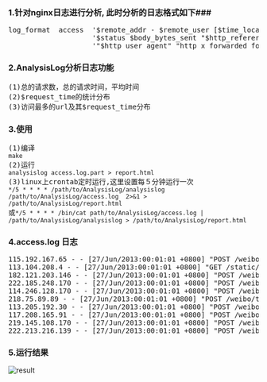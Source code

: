 ### 1.针对nginx日志进行分析, 此时分析的日志格式如下###
<pre>
log_format  access  '$remote_addr - $remote_user [$time_local] "$request"'
                    '$status $body_bytes_sent "$http_referer"'
                    '"$http_user_agent" "http_x_forwarded_for" $request_time';
</pre>
### 2.AnalysisLog分析日志功能 ###
<pre>
(1)总的请求数，总的请求时间，平均时间
(2)$request_time的统计分布
(3)访问最多的url及其$request_time分布
</pre>
### 3.使用 ###

<pre>
(1)编译
<code>make</code>
(2)运行
<code>analysislog access.log.part > report.html</code>
(3)linux上crontab定时运行,这里设置每５分钟运行一次
<code>*/5 * * * * /path/to/AnalysisLog/analysislog  /path/to/AnalysisLog/access.log  2>&1 > /path/to/AnalysisLog/report.html </code>
或<code>*/5 * * * * /bin/cat path/to/AnalysisLog/access.log | /path/to/AnalysisLog/analysislog > /path/to/AnalysisLog/report.html </code>
</pre>

### 4.access.log 日志 ###

<pre>
115.192.167.65 - - [27/Jun/2013:00:01:01 +0800] "POST /weibo/topic/message HTTP/1.1" 200 110 "https://www.example.com/" "example" "-" 60.034
113.104.208.4 - - [27/Jun/2013:00:01:01 +0800] "GET /static/images/cloud.gif HTTP/1.1" 200 3476 "http://www.example.com/?isclient=true&version=2.2&utype=select" "example" "-" 0.000
182.121.203.146 - - [27/Jun/2013:00:01:01 +0800] "POST /weibo/comment/receive HTTP/1.1" 200 200 "https://www.example.com/" "example" "-" 0.069
222.185.248.170 - - [27/Jun/2013:00:01:01 +0800] "POST /weibo/topic/message HTTP/1.1" 200 110 "https://www.example.com/" "example" "-" 0.079
114.246.128.170 - - [27/Jun/2013:00:01:01 +0800] "POST /weibo/topic/message HTTP/1.1" 200 136 "https://www.example.com/" "example" "-" 0.057
218.75.89.89 - - [27/Jun/2013:00:01:01 +0800] "POST /weibo/topic/message HTTP/1.1" 200 110 "https://www.example.com/" "example" "-" 0.084
113.205.192.30 - - [27/Jun/2013:00:01:01 +0800] "POST /weibo/topic/message HTTP/1.1" 200 110 "http://www.example.com/" "example" "-" 0.006
117.208.165.91 - - [27/Jun/2013:00:01:01 +0800] "POST /weibo/topic/message HTTP/1.1" 200 110 "https://www.example.com/" "example" "-" 0.006
219.145.108.170 - - [27/Jun/2013:00:01:01 +0800] "POST /weibo/topic/message HTTP/1.1" 200 110 "http://www.example.com/" "example" "-" 0.090
222.213.216.139 - - [27/Jun/2013:00:01:01 +0800] "POST /weibo/topic/message HTTP/1.1" 200 110 "http://www.example.com/" "example" "-" 0.094
</pre>

### 5.运行结果 ###

![result](http://f.cl.ly/items/0Q1u0L1G302w083f0H2R/Screenshot.png)
